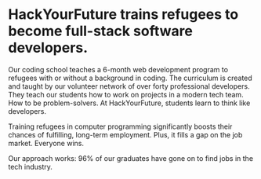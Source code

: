 # HackYourFuture trains refugees to become full-stack software developers.

Our coding school teaches a 6-month web development program to refugees with or without a background in coding. The curriculum is created and taught by our volunteer network of over forty professional developers. They teach our students how to work on projects in a modern tech team. How to be problem-solvers. At HackYourFuture, students learn to think like developers.

Training refugees in computer programming significantly boosts their chances of fulfilling, long-term employment. Plus, it fills a gap on the job market. Everyone wins.

Our approach works: 96% of our graduates have gone on to find jobs in the tech industry.

